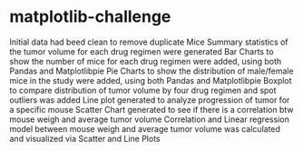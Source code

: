 # matplotlib-challenge
Initial data had beed clean to remove duplicate Mice
Summary statistics of the tumor volume for each drug regimen were generated 
Bar Charts to show the number of mice for each drug regimen were added, using both Pandas and Matplotlibpie
Pie Charts to show the distribution of male/female mice in the study were added, using both Pandas and Matplotlibpie
Boxplot to compare distribution of tumor volume by four drug regimen and spot outliers was added
Line plot generated to analyze progression of tumor for a specific mouse
Scatter Chart generated to see if there is a correlation btw mouse weigh and average tumor volume
Correlation and Linear regression model between mouse weigh and average tumor volume was calculated and visualized via Scatter and Line Plots
